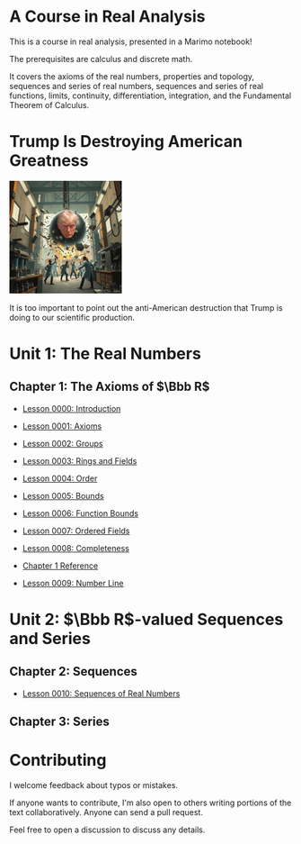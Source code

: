 # A Course in Real Analysis

This is a course in real analysis, presented in a Marimo notebook!

The prerequisites are calculus and discrete math.

It covers the axioms of the real numbers, properties and topology, sequences and series of real numbers, sequences and series of real functions, limits, continuity, differentiation, integration, and the Fundamental Theorem of Calculus.

# Trump Is Destroying American Greatness

<img src="./images/trumpwreck.png" style="width:200px"></img>

It is too important to point out the anti-American destruction that Trump is doing to our scientific production.  

# Unit 1: The Real Numbers
## Chapter 1: The Axioms of $\Bbb R$

* [Lesson 0000: Introduction](https://marimo.app/gh/axiomtutor/acira/master?entrypoint=ACIRA_0000_intro.py)

* [Lesson 0001: Axioms](https://marimo.app/gh/axiomtutor/acira/master?entrypoint=ACIRA_0001_axioms.py)

* [Lesson 0002: Groups](https://marimo.app/gh/axiomtutor/acira/master?entrypoint=ACIRA_0002_groups.py)

* [Lesson 0003: Rings and Fields](https://marimo.app/gh/axiomtutor/acira/master?entrypoint=ACIRA_0003_ringfield.py)

* [Lesson 0004: Order](https://marimo.app/gh/axiomtutor/acira/master?entrypoint=ACIRA_0004_order.py) 

* [Lesson 0005: Bounds](https://marimo.app/gh/axiomtutor/acira/master?entrypoint=ACIRA_0005_bounds.py)

* [Lesson 0006: Function Bounds](https://marimo.app/gh/axiomtutor/acira/master?entrypoint=ACIRA_0006_boundfunc.py)

* [Lesson 0007: Ordered Fields](https://marimo.app/gh/axiomtutor/acira/master?entrypoint=ACIRA_0007_ordfield.py)

* [Lesson 0008: Completeness](https://marimo.app/gh/axiomtutor/acira/master?entrypoint=ACIRA_0008_completeness.py)

* [Chapter 1 Reference](https://marimo.app/gh/axiomtutor/acira/master?entrypoint=ACIRA_chap1_ref.py)

* [Lesson 0009: Number Line](https://marimo.app/gh/axiomtutor/acira/master?entrypoint=ACIRA_0009_numberline.py)

# Unit 2: $\Bbb R$-valued Sequences and Series
## Chapter 2: Sequences

* [Lesson 0010: Sequences of Real Numbers](https://marimo.app/gh/axiomtutor/acira/master?entrypoint=ACIRA_0010_seqs.py)

## Chapter 3: Series

<!---

# Unit 3: $\Bbb R$-valued Functions
## Chapter 5: Limits

## Chapter 6: Continuity

# Unit 4: Differentiation
## Chapter 7: Algebraic Laws

## Chapter 8: EVT and MVT

# Unit 5: Integration 
## Chapter 9: The Riemann Integral

## Chapter 10: The Fundamental Theorem of Calculus
-->
# Contributing

I welcome feedback about typos or mistakes.  

If anyone wants to contribute, I'm also open to others writing portions of the text collaboratively.  Anyone can send a pull request.

Feel free to open a discussion to discuss any details.

